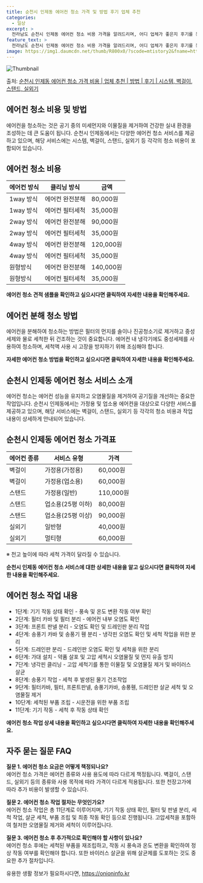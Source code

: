 ```yaml
---
title: 순천시 인제동 에어컨 청소 가격 및 방법 후기 업체 추천
categories:
  - 일상
excerpt: >
  전라남도 순천시 인제동 에어컨 청소 비용 가격을 알려드리며, 어디 업체가 좋은지 후기를 통해 알아보겠습니다. 현재 글에서는 시스템, 벽걸이, 스탠드, 실외기 각각에 대해 청소 비용이 나와 있으니 참고하시면 되겠습니다. 에어컨 분해 청소 방법 보기 👈 클릭셀프 에어컨 청소 방법 보기👈 클릭순천시 인제동 에어컨 청소 비용시스템에어컨 방식클리닝방식금액1way 방식에어컨 완전분해80,000원1way 방식에어컨 필터세척35,000원2way 방식에어컨 완전분해90,000원2way 방식에어컨 필터세척35,000원4way 방식에어컨 완전분해120,000원4way 방식에어컨 필터세척35,000원원형방식에어컨 완전분해140,000원원형방식에어컨 필터세척35,000원에어컨 청소 견적 샘플 보기 👈 클릭에어컨 냄새의 원인에어..
feature_text: >
  전라남도 순천시 인제동 에어컨 청소 비용 가격을 알려드리며, 어디 업체가 좋은지 후기를 통해 알아보겠습니다. 현재 글에서는 시스템, 벽걸이, 스탠드, 실외기 각각에 대해 청소 비용이 나와 있으니 참고하시면 되겠습니다. 에어컨 분해 청소 방법 보기 👈 클릭셀프 에어컨 청소 방법 보기👈 클릭순천시 인제동 에어컨 청소 비용시스템에어컨 방식클리닝방식금액1way 방식에어컨 완전분해80,000원1way 방식에어컨 필터세척35,000원2way 방식에어컨 완전분해90,000원2way 방식에어컨 필터세척35,000원4way 방식에어컨 완전분해120,000원4way 방식에어컨 필터세척35,000원원형방식에어컨 완전분해140,000원원형방식에어컨 필터세척35,000원에어컨 청소 견적 샘플 보기 👈 클릭에어컨 냄새의 원인에어..
image: https://img1.daumcdn.net/thumb/R800x0/?scode=mtistory2&fname=https%3A%2F%2Fblog.kakaocdn.net%2Fdn%2FE0mbB%2FbtsHxBYfIdD%2FIq7P2o7kA3kwfrLiZPio11%2Fimg.webp
---
```


![Thumbnail](https://img1.daumcdn.net/thumb/R800x0/?scode=mtistory2&fname=https%3A%2F%2Fblog.kakaocdn.net%2Fdn%2FE0mbB%2FbtsHxBYfIdD%2FIq7P2o7kA3kwfrLiZPio11%2Fimg.webp)

<p>출처: <a href="https://onioninfo.kr/entry/%EC%88%9C%EC%B2%9C%EC%8B%9C-%EC%9D%B8%EC%A0%9C%EB%8F%99-%EC%97%90%EC%96%B4%EC%BB%A8-%EC%B2%AD%EC%86%8C-%EA%B0%80%EA%B2%A9-%EB%B9%84%EC%9A%A9-%EC%97%85%EC%B2%B4-%EC%B6%94%EC%B2%9C-%EB%B0%A9%EB%B2%95-%ED%9B%84%EA%B8%B0-%EC%8B%9C%EC%8A%A4%ED%85%9C-%EB%B2%BD%EA%B1%B8%EC%9D%B4-%EC%8A%A4%ED%83%A0%EB%93%9C-%EC%8B%A4%EC%99%B8%EA%B8%B0" rel="dofollow">순천시 인제동 에어컨 청소 가격 비용 | 업체 추천 | 방법 | 후기 | 시스템, 벽걸이, 스탠드, 실외기</a> </p>

## 에어컨 청소 비용 및 방법

에어컨을 청소하는 것은 공기 중의 미세먼지와 이물질을 제거하여 건강한 실내 환경을 조성하는 데 큰 도움이 됩니다. 순천시 인제동에서는 다양한
에어컨 청소 서비스를 제공하고 있으며, 해당 서비스에는 시스템, 벽걸이, 스탠드, 실외기 등 각각의 청소 비용이 포함되어 있습니다.

## 에어컨 청소 비용

**에어컨 방식** | **클리닝 방식** | **금액**  
---|---|---  
1way 방식 | 에어컨 완전분해 | 80,000원  
1way 방식 | 에어컨 필터세척 | 35,000원  
2way 방식 | 에어컨 완전분해 | 90,000원  
2way 방식 | 에어컨 필터세척 | 35,000원  
4way 방식 | 에어컨 완전분해 | 120,000원  
4way 방식 | 에어컨 필터세척 | 35,000원  
원형방식 | 에어컨 완전분해 | 140,000원  
원형방식 | 에어컨 필터세척 | 35,000원  
**에어컨 청소 견적 샘플을 확인하고 싶으시다면 클릭하여 자세한 내용을 확인해주세요.**

## 에어컨 분해 청소 방법

에어컨을 분해하여 청소하는 방법은 필터의 먼지를 솔이나 진공청소기로 제거하고 중성세제와 물로 세척한 뒤 건조하는 것이 중요합니다. 에어컨 내
냉각기에도 중성세제를 사용하여 청소하며, 세척액 사용 시 고장을 방지하기 위해 조심해야 합니다.

**자세한 에어컨 청소 방법을 확인하고 싶으시다면 클릭하여 자세한 내용을 확인해주세요.**

## 순천시 인제동 에어컨 청소 서비스 소개

에어컨 청소는 에어컨 성능을 유지하고 오염물질을 제거하여 공기질을 개선하는 중요한 작업입니다. 순천시 인제동에서는 가정용 및 업소용 에어컨을
대상으로 다양한 서비스를 제공하고 있으며, 해당 서비스에는 벽걸이, 스탠드, 실외기 등 각각의 청소 비용과 작업 내용이 상세하게 안내되어
있습니다.

## 순천시 인제동 에어컨 청소 가격표

**에어컨 종류** | **서비스 유형** | **가격**  
---|---|---  
벽걸이 | 가정용(가정용) | 60,000원  
벽걸이 | 가정용(업소용) | 60,000원  
스탠드 | 가정용(일반) | 110,000원  
스탠드 | 업소용(25평 이하) | 80,000원  
스탠드 | 업소용(25평 이상) | 90,000원  
실외기 | 일반형 | 40,000원  
실외기 | 멀티형 | 60,000원  
  
※ 천고 높이에 따라 세척 가격이 달라질 수 있습니다.

**순천시 인제동 에어컨 청소 서비스에 대한 상세한 내용을 알고 싶으시다면 클릭하여 자세한 내용을 확인해주세요.**

## 에어컨 청소 작업 내용

  * 1단계: 기기 작동 상태 확인 - 풍속 및 온도 변환 작동 여부 확인
  * 2단계: 필터 카바 및 필터 분리 - 에어컨 내부 오염도 확인
  * 3단계: 프론트 판넬 분리 - 오염도 확인 및 드레인판 분리 작업
  * 4단계: 송풍기 카바 및 송풍기 휀 분리 - 냉각핀 오염도 확인 및 세척 작업을 위한 분리
  * 5단계: 드레인판 분리 - 드레인판 오염도 확인 및 세척을 위한 분리
  * 6단계: 가대 설치 - 약품 살포 및 고압 세척시 오염물질 및 먼지 유출 방지
  * 7단계: 냉각핀 클리닝 - 고압 세척기를 통한 이물질 및 오염물질 제거 및 바이러스 살균
  * 8단계: 송풍기 작업 - 세척 후 발생된 물기 건조작업
  * 9단계: 필터카바, 필터, 프론트판넬, 송풍기카바, 송풍휀, 드레인판 살균 세척 및 오염물질 제거
  * 10단계: 세척된 부품 조립 - 시운전을 위한 부품 조립
  * 11단계: 기기 작동 - 세척 후 작동 상태 확인

**에어컨 청소 작업 상세 내용을 확인하고 싶으시다면 클릭하여 자세한 내용을 확인해주세요.**

## 자주 묻는 질문 FAQ

**질문 1. 에어컨 청소 요금은 어떻게 책정되나요?**  
에어컨 청소 가격은 에어컨 종류와 사용 용도에 따라 다르게 책정됩니다. 벽걸이, 스탠드, 실외기 등의 종류와 사용 목적에 따라 가격이 다르게
적용됩니다. 또한 천장고가에 따라 추가 비용이 발생할 수 있습니다.

**질문 2. 에어컨 청소 작업 절차는 무엇인가요?**  
에어컨 청소 작업은 총 11단계로 이루어지며, 기기 작동 상태 확인, 필터 및 판넬 분리, 세척 작업, 살균 세척, 부품 조립 및 최종 작동
확인 등으로 진행됩니다. 고압세척을 포함하여 철저한 오염물질 제거와 세척이 이루어집니다.

**질문 3. 에어컨 청소 후 추가적으로 확인해야 할 사항이 있나요?**  
에어컨 청소 후에는 세척된 부품을 재조립하고, 작동 시 풍속과 온도 변환을 확인하여 정상 작동 여부를 확인해야 합니다. 또한 바이러스 살균을
위해 살균제를 도포하는 것도 중요한 추가 절차입니다.

 

유용한 생활 정보가 필요하시다면, <a href="https://onioninfo.kr" rel="dofollow">https://onioninfo.kr</a>


